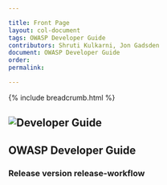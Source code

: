 ```yaml
---

title: Front Page
layout: col-document
tags: OWASP Developer Guide
contributors: Shruti Kulkarni, Jon Gadsden
document: OWASP Developer Guide
order:
permalink:

---
```


{% include breadcrumb.html %}

## ![Developer Guide](../assets/images/dg_logo.png)

## OWASP Developer Guide

### Release version release-workflow

